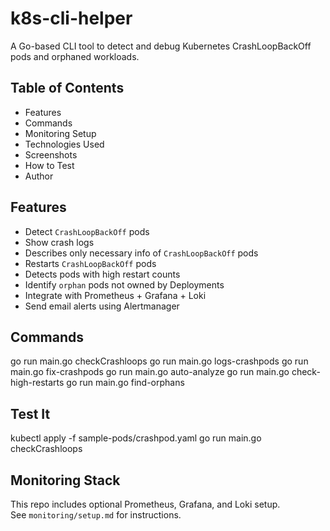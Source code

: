 # k8s-cli-helper
A Go-based CLI tool to detect and debug Kubernetes CrashLoopBackOff pods and orphaned workloads.

## Table of Contents
- Features
- Commands
- Monitoring Setup
- Technologies Used
- Screenshots
- How to Test
- Author

## Features
- Detect `CrashLoopBackOff` pods
- Show crash logs 
- Describes only necessary info of `CrashLoopBackOff` pods
- Restarts `CrashLoopBackOff` pods
- Detects pods with high restart counts
- Identify `orphan` pods not owned by Deployments
- Integrate with Prometheus + Grafana + Loki
- Send email alerts using Alertmanager


##  Commands

go run main.go checkCrashloops
go run main.go logs-crashpods
go run main.go fix-crashpods
go run main.go auto-analyze
go run main.go check-high-restarts
go run main.go find-orphans


## Test It

kubectl apply -f sample-pods/crashpod.yaml
go run main.go checkCrashloops

## Monitoring Stack

This repo includes optional Prometheus, Grafana, and Loki setup.  
See `monitoring/setup.md` for instructions.



